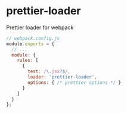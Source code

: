 # prettier-loader

Prettier loader for webpack

```js
// webpack.config.js
module.exports = {
  // ...
  module: {
    rules: [
      {
        test: /\.jsx?$/,
        loader: 'prettier-loader',
        options: { /* prettier options */ }
      }
    ]
  }
};
```
